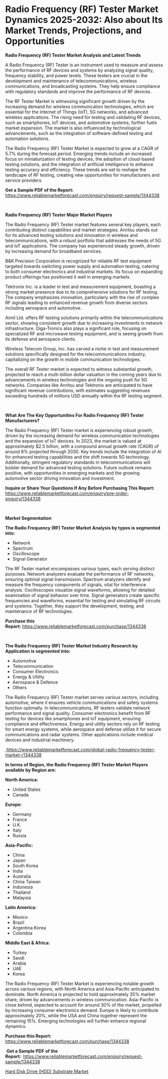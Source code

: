 <p><h1>Radio Frequency (RF) Tester Market Dynamics 2025-2032: Also about Its Market Trends, Projections, and Opportunities</h1></p><p><strong>Radio Frequency (RF) Tester Market Analysis and Latest Trends</strong></p>
<p><p>A Radio Frequency (RF) Tester is an instrument used to measure and assess the performance of RF devices and systems by analyzing signal quality, frequency stability, and power levels. These testers are crucial in the development and maintenance of telecommunications, wireless communications, and broadcasting systems. They help ensure compliance with regulatory standards and improve the performance of RF devices.</p><p>The RF Tester Market is witnessing significant growth driven by the increasing demand for wireless communication technologies, which are essential for the Internet of Things (IoT), 5G networks, and advanced wireless applications. The rising need for testing and validating RF devices, such as smartphones, IoT devices, and automotive systems, further fuels market expansion. The market is also influenced by technological advancements, such as the integration of software-defined testing and automation solutions.</p><p>The Radio Frequency (RF) Tester Market is expected to grow at a CAGR of 5.7% during the forecast period. Emerging trends include an increased focus on miniaturization of testing devices, the adoption of cloud-based testing solutions, and the integration of artificial intelligence to enhance testing accuracy and efficiency. These trends are set to reshape the landscape of RF testing, creating new opportunities for manufacturers and service providers.</p></p>
<p><strong>Get a Sample PDF of the Report:&nbsp;</strong> <a href="https://www.reliablemarketforecast.com/enquiry/request-sample/1344338?utm_campaign=1102&utm_medium=2&utm_source=Github&utm_content=ia&utm_term=13022025&utm_id=radio-frequency-rf-tester">https://www.reliablemarketforecast.com/enquiry/request-sample/1344338</a></p>
<p>&nbsp;</p>
<p><strong>Radio Frequency (RF) Tester Major Market Players</strong></p>
<p><p>The Radio Frequency (RF) Tester market features several key players, each contributing distinct capabilities and market strategies. Anritsu stands out for its advanced testing solutions and innovation in wireless and telecommunications, with a robust portfolio that addresses the needs of 5G and IoT applications. The company has experienced steady growth, driven by increasing demand for broadband services.</p><p>B&K Precision Corporation is recognized for reliable RF test equipment targeted towards switching power supply and automation testing, catering to both consumer electronics and industrial markets. Its focus on expanding product offerings has positioned it well in emerging markets.</p><p>Tektronix Inc. is a leader in test and measurement equipment, boasting a strong market presence due to its comprehensive solutions for RF testing. The company emphasizes innovation, particularly with the rise of complex RF signals leading to enhanced revenue growth from diverse sectors including aerospace and automotive.</p><p>Aimil Ltd. offers RF testing solutions primarily within the telecommunications sector, showing consistent growth due to increasing investments in network infrastructure. Giga-Tronics also plays a significant role, focusing on specialized RF and microwave testing equipment, and is seeing growth from its defense and aerospace clients.</p><p>Wireless Telecom Group, Inc. has carved a niche in test and measurement solutions specifically designed for the telecommunications industry, capitalizing on the growth in mobile communication technologies. </p><p>The overall RF Tester market is expected to witness substantial growth, projected to reach a multi-billion dollar valuation in the coming years due to advancements in wireless technologies and the ongoing push for 5G networks. Companies like Anritsu and Tektronix are anticipated to have significant revenue contributions, with estimates suggesting revenues exceeding hundreds of millions USD annually within the RF testing segment.</p></p>
<p>&nbsp;</p>
<p><strong>What Are The Key Opportunities For Radio Frequency (RF) Tester Manufacturers?</strong></p>
<p><p>The Radio Frequency (RF) Tester market is experiencing robust growth, driven by the increasing demand for wireless communication technologies and the expansion of IoT devices. In 2023, the market is valued at approximately $2.5 billion, with a compound annual growth rate (CAGR) of around 8% projected through 2030. Key trends include the integration of AI for enhanced testing capabilities and the shift towards 5G technology. Additionally, stringent regulatory standards in telecommunications will bolster demand for advanced testing solutions. Future outlook remains positive, with opportunities in emerging markets and the growing automotive sector driving innovation and investment.</p></p>
<p><strong>Inquire or Share Your Questions If Any Before Purchasing This Report:</strong> <a href="https://www.reliablemarketforecast.com/enquiry/pre-order-enquiry/1344338?utm_campaign=1102&utm_medium=2&utm_source=Github&utm_content=ia&utm_term=13022025&utm_id=radio-frequency-rf-tester">https://www.reliablemarketforecast.com/enquiry/pre-order-enquiry/1344338</a></p>
<p>&nbsp;</p>
<p><strong>Market Segmentation</strong></p>
<p><strong>The Radio Frequency (RF) Tester Market Analysis by types is segmented into:</strong></p>
<p><ul><li>Network</li><li>Spectrum</li><li>Oscilloscope</li><li>Signal Generator</li></ul></p>
<p><p>The RF Tester market encompasses various types, each serving distinct purposes. Network analyzers evaluate the performance of RF networks, ensuring optimal signal transmission. Spectrum analyzers identify and measure the frequency components of signals, vital for interference analysis. Oscilloscopes visualize signal waveforms, allowing for detailed examination of signal behavior over time. Signal generators create specific frequencies and waveforms, essential for testing and simulating RF circuits and systems. Together, they support the development, testing, and maintenance of RF technologies.</p></p>
<p><strong>Purchase this Report:&nbsp;</strong><a href="https://www.reliablemarketforecast.com/purchase/1344338?utm_campaign=1102&utm_medium=2&utm_source=Github&utm_content=ia&utm_term=13022025&utm_id=radio-frequency-rf-tester">https://www.reliablemarketforecast.com/purchase/1344338</a></p>
<p>&nbsp;</p>
<p><strong>The Radio Frequency (RF) Tester Market Industry Research by Application is segmented into:</strong></p>
<p><ul><li>Automotive</li><li>Telecommunication</li><li>Consumer Electronics</li><li>Energy & Utility</li><li>Aerospace & Defence</li><li>Others</li></ul></p>
<p><p>The Radio Frequency (RF) Tester market serves various sectors, including automotive, where it ensures vehicle communications and safety systems function optimally. In telecommunications, RF testers validate network performance and signal quality. Consumer electronics benefit from RF testing for devices like smartphones and IoT equipment, ensuring compliance and effectiveness. Energy and utility sectors rely on RF testing for smart energy systems, while aerospace and defense utilize it for secure communications and radar systems. Other applications include medical devices and industrial machinery.</p></p>
<p><a href="https://www.reliablemarketforecast.com/global-radio-frequency-tester-market-r1344338?utm_campaign=1102&utm_medium=2&utm_source=Github&utm_content=ia&utm_term=13022025&utm_id=radio-frequency-rf-tester">&nbsp;https://www.reliablemarketforecast.com/global-radio-frequency-tester-market-r1344338</a></p>
<p><strong>In terms of Region, the Radio Frequency (RF) Tester Market Players available by Region are:</strong></p>
<p>
    <p> <strong> North America: </strong>
        <ul>
            <li>United States</li>
            <li>Canada</li>
        </ul>
        </p> 
    <p> <strong> Europe: </strong>
        <ul>
            <li>Germany</li>
            <li>France</li>
            <li>U.K.</li>
            <li>Italy</li>
            <li>Russia</li>
        </ul>
        </p> 
    <p> <strong> Asia-Pacific: </strong>
        <ul>
            <li>China</li>
            <li>Japan</li>
            <li>South Korea</li>
            <li>India</li>
            <li>Australia</li>
            <li>China Taiwan</li>
            <li>Indonesia</li>
            <li>Thailand</li>
            <li>Malaysia</li>
        </ul>
        </p> 
    <p> <strong> Latin America: </strong>
        <ul>
            <li>Mexico</li>
            <li>Brazil</li>
            <li>Argentina Korea</li>
            <li>Colombia</li>
        </ul>
        </p> 
    <p> <strong> Middle East & Africa: </strong>
        <ul>
            <li>Turkey</li>
            <li>Saudi</li>
            <li>Arabia</li>
            <li>UAE</li>
            <li>Korea</li>
        </ul>
    </p>
    </p>
<p><p>The Radio Frequency (RF) Tester Market is experiencing notable growth across various regions, with North America and Asia-Pacific anticipated to dominate. North America is projected to hold approximately 35% market share, driven by advancements in wireless communication. Asia-Pacific is close behind, expected to account for around 30% of the market, propelled by increasing consumer electronics demand. Europe is likely to contribute approximately 20%, while the USA and China together represent the remaining 15%. Emerging technologies will further enhance regional dynamics.</p></p>
<p><strong>Purchase this Report: </strong><a href="https://www.reliablemarketforecast.com/purchase/1344338?utm_campaign=1102&utm_medium=2&utm_source=Github&utm_content=ia&utm_term=13022025&utm_id=radio-frequency-rf-tester">https://www.reliablemarketforecast.com/purchase/1344338</a></p>
<p>&nbsp;<strong>Get a Sample PDF of the Report:&nbsp;&nbsp;</strong><a href="https://www.reliablemarketforecast.com/enquiry/request-sample/1344338?utm_campaign=1102&utm_medium=2&utm_source=Github&utm_content=ia&utm_term=13022025&utm_id=radio-frequency-rf-tester">https://www.reliablemarketforecast.com/enquiry/request-sample/1344338</a></p>
<p><strong></strong></p>
<p><p><a href="https://github.com/vimar16th/Market-Research-Report-List-7/blob/main/hard-disk-drive-hdd-substrate-market.md?utm_campaign=1102&utm_medium=2&utm_source=Github&utm_content=ia&utm_term=13022025&utm_id=radio-frequency-rf-tester">Hard Disk Drive (HDD) Substrate Market</a></p></p>